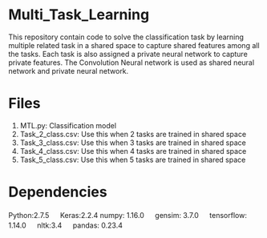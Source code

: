 # Multi_Task_Learning
This repository contain code to solve the classification task by learning multiple related task in a shared space to capture shared features among all the tasks. Each task is also assigned a private neural network to capture private features.
The Convolution Neural network is used as shared neural network and private neural network.


# Files
1. MTL.py: Classification model
2. Task_2_class.csv: Use this when 2 tasks are trained in shared space
3. Task_3_class.csv: Use this when 3 tasks are trained in shared space
4. Task_4_class.csv: Use this when 4 tasks are trained in shared space
5. Task_5_class.csv: Use this when 5 tasks are trained in shared space

# Dependencies
Python:2.7.5 　 Keras:2.2.4 numpy: 1.16.0 　 gensim: 3.7.0 　 tensorflow: 1.14.0 　 nltk:3.4 　 pandas: 0.23.4 
